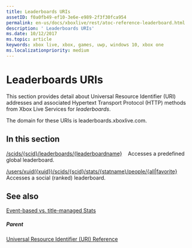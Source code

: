 ```yaml
---
title: Leaderboards URIs
assetID: f0a0fb49-ef10-3e6e-e989-2f3f30fca954
permalink: en-us/docs/xboxlive/rest/atoc-reference-leaderboard.html
description: ' Leaderboards URIs'
ms.date: 10/12/2017
ms.topic: article
keywords: xbox live, xbox, games, uwp, windows 10, xbox one
ms.localizationpriority: medium
---
```

# Leaderboards URIs

This section provides detail about Universal Resource Identifier (URI) addresses and associated Hypertext Transport Protocol (HTTP) methods from Xbox Live Services for *leaderboards*.

The domain for these URIs is leaderboards.xboxlive.com.


<a id="ID4EDB"></a>

## In this section

[/scids/{scid}/leaderboards/{leaderboardname}](uri-scidsscidleaderboardsleaderboardname.md) &nbsp;&nbsp; Accesses a predefined global leaderboard.

[/users/xuid({xuid})/scids/{scid}/stats/{statname)/people/{all\|favorite}](uri-usersxuidscidstatnamepeople.md) &nbsp;&nbsp; Accesses a social (ranked) leaderboard.

 
<a id="ID4EMB"></a>

## See also

[Event-based vs. title-managed Stats](../../../../features/player-data/stats-leaderboards/live-stats-eb-vs-tm.md)


<a id="ID4EOB"></a>

##### Parent

[Universal Resource Identifier (URI) Reference](../atoc-xboxlivews-reference-uris.md)
